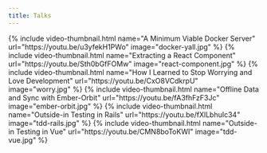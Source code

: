 ```yaml
---
title: Talks
---
```


<div class="row">
  {% include video-thumbnail.html name="A Minimum Viable Docker Server" url="https://youtu.be/u3yfekH1PWo" image="docker-yall.jpg" %}
  {% include video-thumbnail.html name="Extracting a React Component" url="https://youtu.be/Sth0bGfFOMw" image="react-component.jpg" %}
  {% include video-thumbnail.html name="How I Learned to Stop Worrying and Love Development" url="https://youtu.be/CxO8VCdkrpU" image="worry.jpg" %}
  {% include video-thumbnail.html name="Offline Data and Sync with Ember-Orbit" url="https://youtu.be/fA3fhFzF3Jc" image="ember-orbit.jpg" %}
  {% include video-thumbnail.html name="Outside-in Testing in Rails" url="https://youtu.be/fXlLbhuIc34" image="tdd-rails.jpg" %}
  {% include video-thumbnail.html name="Outside-in Testing in Vue" url="https://youtu.be/CMN8boToKWI" image="tdd-vue.jpg" %}
</div>
